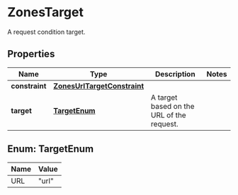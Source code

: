 

# ZonesTarget

A request condition target.

## Properties

| Name | Type | Description | Notes |
|------------ | ------------- | ------------- | -------------|
|**constraint** | [**ZonesUrlTargetConstraint**](ZonesUrlTargetConstraint.md) |  |  |
|**target** | [**TargetEnum**](#TargetEnum) | A target based on the URL of the request. |  |



## Enum: TargetEnum

| Name | Value |
|---- | -----|
| URL | &quot;url&quot; |



